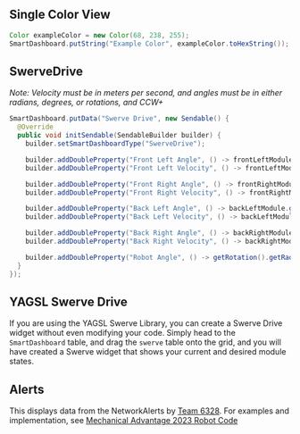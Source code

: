 ## Single Color View

```java
Color exampleColor = new Color(68, 238, 255);
SmartDashboard.putString("Example Color", exampleColor.toHexString());
```

## SwerveDrive

_Note: Velocity must be in meters per second, and angles must be in either radians, degrees, or rotations, and CCW+_

```java
SmartDashboard.putData("Swerve Drive", new Sendable() {
  @Override
  public void initSendable(SendableBuilder builder) {
    builder.setSmartDashboardType("SwerveDrive");

    builder.addDoubleProperty("Front Left Angle", () -> frontLeftModule.getAngle().getRadians(), null);
    builder.addDoubleProperty("Front Left Velocity", () -> frontLeftModule.getVelocity(), null);

    builder.addDoubleProperty("Front Right Angle", () -> frontRightModule.getAngle().getRadians(), null);
    builder.addDoubleProperty("Front Right Velocity", () -> frontRightModule.getVelocity(), null);

    builder.addDoubleProperty("Back Left Angle", () -> backLeftModule.getAngle().getRadians(), null);
    builder.addDoubleProperty("Back Left Velocity", () -> backLeftModule.getVelocity(), null);

    builder.addDoubleProperty("Back Right Angle", () -> backRightModule.getAngle().getRadians(), null);
    builder.addDoubleProperty("Back Right Velocity", () -> backRightModule.getVelocity(), null);

    builder.addDoubleProperty("Robot Angle", () -> getRotation().getRadians(), null);
  }
});
```

## YAGSL Swerve Drive

If you are using the YAGSL Swerve Library, you can create a Swerve Drive widget without even modifying your code. Simply head to the `SmartDashboard` table, and drag the `swerve` table onto the grid, and you will have created a Swerve widget that shows your current and desired module states.

## Alerts

This displays data from the NetworkAlerts by [Team 6328](https://github.com/Mechanical-Advantage). For examples and implementation, see [Mechanical Advantage 2023 Robot Code](https://github.com/Mechanical-Advantage/RobotCode2023/blob/main/src/main/java/org/littletonrobotics/frc2023/util/Alert.java)